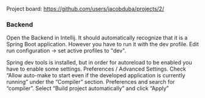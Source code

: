 Project board: https://github.com/users/jacobduba/projects/2/

### Backend

Open the Backend in Intellij.
It should automatically recognize that it is a Spring Boot application.
However you have to run it with the dev profile.
Edit run configuration -> set active profiles to "dev".

Spring dev tools is installed, but in order for autoreload to be enabled you have to enable some settings.
Preferences / Advanced Settings.
Check “Allow auto-make to start even if the developed application is currently running” under the “Compiler” section.
Preferences and search for “compiler”.
Select “Build project automatically” and click “Apply”